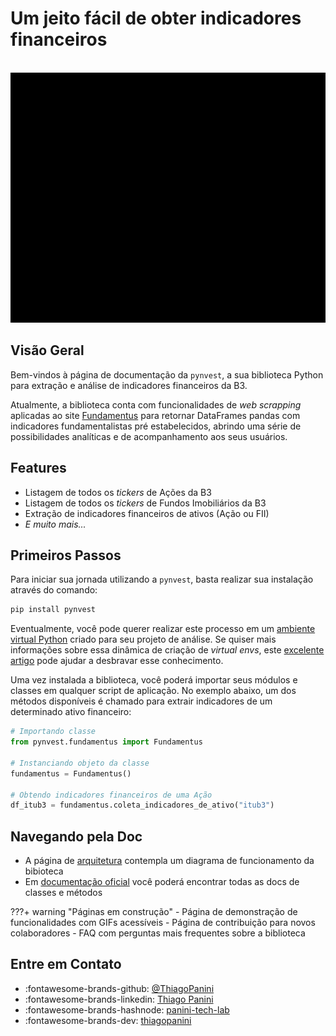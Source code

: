 # Um jeito fácil de obter indicadores financeiros

<div align="center">
    <br><img src="https://github.com/ThiagoPanini/pynvest/blob/v0.0.x/docs/assets/gifs/logo-animated-intro.gif?raw=true" alt="pynvest-animated-intro" width="900" height="400">
</div>

## Visão Geral

Bem-vindos à página de documentação da `pynvest`, a sua biblioteca Python para extração e análise de indicadores financeiros da B3.

Atualmente, a biblioteca conta com funcionalidades de *web scrapping* aplicadas ao site [Fundamentus](https://www.fundamentus.com.br/) para retornar DataFrames pandas com indicadores fundamentalistas pré estabelecidos, abrindo uma série de possibilidades analíticas e de acompanhamento aos seus usuários.

## Features

- Listagem de todos os *tickers* de Ações da B3
- Listagem de todos os *tickers* de Fundos Imobiliários da B3
- Extração de indicadores financeiros de ativos (Ação ou FII)
- *E muito mais...*

## Primeiros Passos

Para iniciar sua jornada utilizando a `pynvest`, basta realizar sua instalação através do comando:

```python
pip install pynvest
```

Eventualmente, você pode querer realizar este processo em um [ambiente virtual Python](https://docs.python.org/3/library/venv.html) criado para seu projeto de análise. Se quiser mais informações sobre essa dinâmica de criação de *virtual envs*, este [excelente artigo](https://realpython.com/python-virtual-environments-a-primer/) pode ajudar a desbravar esse conhecimento.

Uma vez instalada a biblioteca, você poderá importar seus módulos e classes em qualquer script de aplicação. No exemplo abaixo, um dos métodos disponíveis é chamado para extrair indicadores de um determinado ativo financeiro:

```python
# Importando classe
from pynvest.fundamentus import Fundamentus

# Instanciando objeto da classe
fundamentus = Fundamentus()

# Obtendo indicadores financeiros de uma Ação
df_itub3 = fundamentus.coleta_indicadores_de_ativo("itub3")
```

## Navegando pela Doc

- A página de [arquitetura](./arquitetura.md) contempla um diagrama de funcionamento da bibioteca
- Em [documentação oficial](./mkdocstrings/fundamentus.md) você poderá encontrar todas as docs de classes e métodos

???+ warning "Páginas em construção"
    - Página de demonstração de funcionalidades com GIFs acessíveis
    - Página de contribuição para novos colaboradores
    - FAQ com perguntas mais frequentes sobre a biblioteca

## Entre em Contato

- :fontawesome-brands-github: [@ThiagoPanini](https://github.com/ThiagoPanini)
- :fontawesome-brands-linkedin: [Thiago Panini](https://www.linkedin.com/in/thiago-panini/)
- :fontawesome-brands-hashnode: [panini-tech-lab](https://panini.hashnode.dev/)
- :fontawesome-brands-dev: [thiagopanini](https://dev.to/thiagopanini)
